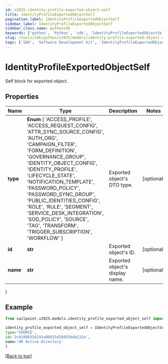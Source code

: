 ```yaml
---
id: v2025-identity-profile-exported-object-self
title: IdentityProfileExportedObjectSelf
pagination_label: IdentityProfileExportedObjectSelf
sidebar_label: IdentityProfileExportedObjectSelf
sidebar_class_name: pythonsdk
keywords: ['python', 'Python', 'sdk', 'IdentityProfileExportedObjectSelf', 'V2025IdentityProfileExportedObjectSelf'] 
slug: /tools/sdk/python/v2025/models/identity-profile-exported-object-self
tags: ['SDK', 'Software Development Kit', 'IdentityProfileExportedObjectSelf', 'V2025IdentityProfileExportedObjectSelf']
---
```


# IdentityProfileExportedObjectSelf

Self block for exported object.

## Properties

Name | Type | Description | Notes
------------ | ------------- | ------------- | -------------
**type** |  **Enum** [  'ACCESS_PROFILE',    'ACCESS_REQUEST_CONFIG',    'ATTR_SYNC_SOURCE_CONFIG',    'AUTH_ORG',    'CAMPAIGN_FILTER',    'FORM_DEFINITION',    'GOVERNANCE_GROUP',    'IDENTITY_OBJECT_CONFIG',    'IDENTITY_PROFILE',    'LIFECYCLE_STATE',    'NOTIFICATION_TEMPLATE',    'PASSWORD_POLICY',    'PASSWORD_SYNC_GROUP',    'PUBLIC_IDENTITIES_CONFIG',    'ROLE',    'RULE',    'SEGMENT',    'SERVICE_DESK_INTEGRATION',    'SOD_POLICY',    'SOURCE',    'TAG',    'TRANSFORM',    'TRIGGER_SUBSCRIPTION',    'WORKFLOW' ] | Exported object's DTO type. | [optional] 
**id** | **str** | Exported object's ID. | [optional] 
**name** | **str** | Exported object's display name. | [optional] 
}

## Example

```python
from sailpoint.v2025.models.identity_profile_exported_object_self import IdentityProfileExportedObjectSelf

identity_profile_exported_object_self = IdentityProfileExportedObjectSelf(
type='SOURCE',
id='2c9180835d191a86015d28455b4b232a',
name='HR Active Directory'
)

```
[[Back to top]](#) 

